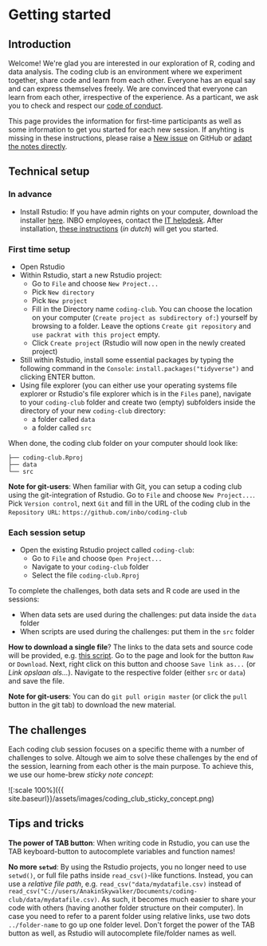 # Getting started

## Introduction

Welcome! We're glad you are interested in our exploration of R, coding and data analysis. The coding club is an environment where we experiment together, share code and learn from each other. Everyone has an equal say and can express themselves freely. We are convinced that everyone can learn from each other, irrespective of the experience. As a particant, we ask you to check and respect our [code of conduct](https://github.com/inbo/coding-club/blob/master/.github/CODE_OF_CONDUCT.md).

This page provides the information for first-time participants as well as some information to get you started for each new session. If anyhting is missing in these instructions, please raise a [New issue](https://github.com/inbo/coding-club/issues/new) on GitHub or [adapt the notes directly](https://github.com/inbo/coding-club/edit/master/docs/gettingstarted.md).

## Technical setup

### In advance

* Install Rstudio: If you have admin rights on your computer, download the installer [here](https://www.rstudio.com/products/rstudio/download/#download). INBO employees, contact the [IT helpdesk](mailto:ict.helpdesk@inbo.be). After installation, [these instructions](https://inbo.github.io/tutorials/installation/user/user_install_rstudio/) (_in dutch_) will get you started.

### First time setup

* Open Rstudio
* Within Rstudio, start a new Rstudio project:
    * Go to `File`  and choose `New Project...`
    * Pick `New directory`
    * Pick `New project`
    * Fill in the Directory name `coding-club`. You can choose the location on your computer (`Create project as subdirectory of:`) yourself by browsing to a folder. Leave the options `Create git repository` and  `use packrat with this project` empty.
    * Click `Create project` (Rstudio will now open in the newly created project)
* Still within Rstudio, install some essential packages by typing the following command in the `Console`: `install.packages("tidyverse")` and clicking ENTER button.
* Using file explorer (you can either use your operating systems file explorer or Rstudio's file explorer which is in the `Files` pane), navigate to your `coding-club` folder and create two (empty) subfolders inside the directory of your new `coding-club` directory:
    * a folder called `data`
    * a folder called `src`
    
When done, the coding club folder on your computer should look like:

```
├── coding-club.Rproj
├── data
└── src
```

__Note for git-users__: When familiar with Git, you can setup a coding club using the git-integration of Rstudio. Go to `File`  and choose `New Project...`. Pick `Version control`, next `Git`  and fill in the URL of the coding club in the `Repository URL`: `https://github.com/inbo/coding-club`

### Each session setup

* Open the existing Rstudio project called `coding-club`:
    * Go to `File`  and choose `Open Project...`
    * Navigate to your `coding-club` folder
    * Select the file `coding-club.Rproj`

To complete the challenges, both data sets and R code are used in the sessions:
* When data sets are used during the challenges: put data inside the `data` folder
* When scripts are used during the challenges: put them in the `src` folder

__How to download a single file__? The links to the data sets and source code will be provided, e.g. [this script](https://github.com/inbo/coding-club/blob/master/src/20180821_challenge_1.R). Go to the page and look for the button `Raw` or `Download`. Next, right click on this button and choose `Save link as...` (or _Link opslaan als..._). Navigate to the respective folder (either `src` or `data`) and save the file.

__Note for git-users__: You can do `git pull origin master` (or click the `pull` button in the git tab) to download the new material.

## The challenges

Each coding club session focuses on a specific theme with a number of challenges to solve. Altough we aim to solve these challenges by the end of the session, learning from each other is the main purpose. To achieve this, we use our home-brew _sticky note concept_:

![:scale 100%]({{ site.baseurl}}/assets/images/coding_club_sticky_concept.png)

## Tips and tricks

__The power of TAB button__: When writing code in Rstudio, you can use the TAB keyboard-button to autocomplete variables and function names!

__No more `setwd`__: By using the Rstudio projects, you no longer need to use `setwd()`, or full file paths inside `read_csv()`-like functions. Instead, you can use a _relative file path_, e.g. `read_csv("data/mydatafile.csv)` instead of `read_csv("C://users/AnakinSkywalker/Documents/coding-club/data/mydatafile.csv)`. As such, it becomes much easier to share your code with others (having another folder structure on their computer). In case you need to refer to a parent folder using relative links, use two dots `../folder-name` to go up one folder level. Don't forget the power of the TAB button as well, as Rstudio will autocomplete file/folder names as well.

